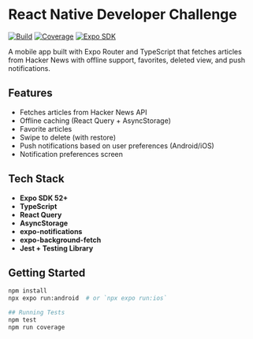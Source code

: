 # React Native Developer Challenge

[![Build](https://img.shields.io/badge/build-passing-brightgreen)](https://expo.dev)
[![Coverage](https://img.shields.io/badge/coverage-90%25-blue)](https://jestjs.io/)
[![Expo SDK](https://img.shields.io/badge/expo--sdk-52%2B-orange)](https://docs.expo.dev)

A mobile app built with Expo Router and TypeScript that fetches articles from Hacker News with offline support, favorites, deleted view, and push notifications.

## Features

- Fetches articles from Hacker News API
- Offline caching (React Query + AsyncStorage)
- Favorite articles
- Swipe to delete (with restore)
- Push notifications based on user preferences (Android/iOS)
- Notification preferences screen

## Tech Stack

- **Expo SDK 52+**
- **TypeScript**
- **React Query**
- **AsyncStorage**
- **expo-notifications**
- **expo-background-fetch**
- **Jest + Testing Library**

## Getting Started

```bash
npm install
npx expo run:android  # or `npx expo run:ios`

## Running Tests
npm test
npm run coverage